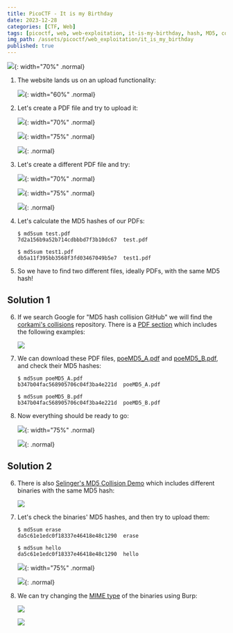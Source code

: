 ```yaml
---
title: PicoCTF - It is my Birthday
date: 2023-12-28
categories: [CTF, Web]
tags: [picoctf, web, web-exploitation, it-is-my-birthday, hash, MD5, collision]
img_path: /assets/picoctf/web_exploitation/it_is_my_birthday
published: true
---
```


![](room_banner.png){: width="70%" .normal}

1. The website lands us on an upload functionality:

    ![](home.png){: width="60%" .normal}

2. Let's create a PDF file and try to upload it:

    ![](test_pdf.png){: width="70%" .normal}

    ![](test_upload.png){: width="75%" .normal}

    ![](error_message.png){: .normal}

3. Let's create a different PDF file and try:

    ![](test1_pdf.png){: width="70%" .normal}

    ![](test_upload_1.png){: width="75%" .normal}

    ![](error_message_2.png){: .normal}

4. Let's calculate the MD5 hashes of our PDFs:

    ```shell
    $ md5sum test.pdf
    7d2a156b9a52b714cdbbbd7f3b10dc67  test.pdf

    $ md5sum test1.pdf
    db5a11f395bb3568f3fd03467049b5e7  test1.pdf
    ```

5. So we have to find two different files, ideally PDFs, with the same MD5 hash!

## Solution 1

6. If we search Google for "MD5 hash collision GitHub" we will find the [corkami's collisions](https://github.com/corkami/collisions) repository. There is a [PDF section](https://github.com/corkami/collisions#pdf) which includes the following examples:

    ![](pdf_repo.png)

7. We can download these PDF files, [poeMD5_A.pdf](https://github.com/corkami/collisions/blob/master/examples/poeMD5_A.pdf) and [poeMD5_B.pdf](https://github.com/corkami/collisions/blob/master/examples/poeMD5_B.pdf), and check their MD5 hashes:

    ```shell
    $ md5sum poeMD5_A.pdf
    b347b04fac568905706c04f3ba4e221d  poeMD5_A.pdf

    $ md5sum poeMD5_B.pdf
    b347b04fac568905706c04f3ba4e221d  poeMD5_B.pdf
    ```

8. Now everything should be ready to go:

    ![](upload_poems.png){: width="75%" .normal}

    ![](flag.png){: .normal}


## Solution 2

6. There is also [Selinger's MD5 Collision Demo](https://www.mscs.dal.ca/~selinger/md5collision/) which includes different binaries with the same MD5 hash:

    ![](bins_md5.png)

7. Let's check the binaries' MD5 hashes, and then try to upload them:

    ```shell
    $ md5sum erase
    da5c61e1edc0f18337e46418e48c1290  erase

    $ md5sum hello
    da5c61e1edc0f18337e46418e48c1290  hello
    ```

    ![](bin_upload_browser.png){: width="75%" .normal}

    ![](bin_upload_fail.png){: .normal}

8. We can try changing the [MIME type](https://developer.mozilla.org/en-US/docs/Web/HTTP/Basics_of_HTTP/MIME_types/Common_types) of the binaries using Burp:

    ![](erase_upload_burp.png)

    ![](erase_upload_burp_mod.png)